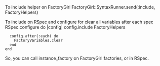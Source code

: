 To include helper on FactoryGirl
    FactoryGirl::SyntaxRunner.send(:include, FactoryHelpers)

To include on RSpec and configure for clear all variables after each spec
    RSpec.configure do |config|
      config.include FactoryHelpers

      config.after(:each) do
        FactoryVariables.clear
      end
    end

So, you can call instance_factory on FactoryGirl factories, or in RSpec.

